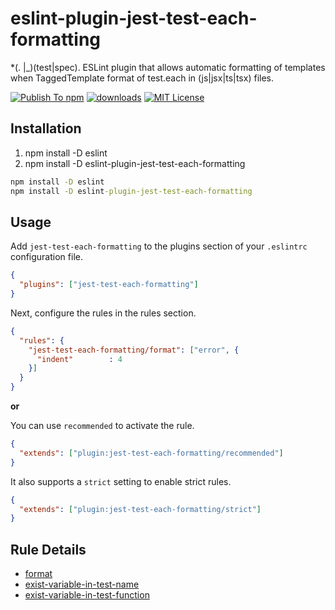 # eslint-plugin-jest-test-each-formatting

*(\. |_)(test|spec). ESLint plugin that allows automatic formatting of templates when TaggedTemplate format of test.each in (js|jsx|ts|tsx) files.

[![Publish To npm](https://github.com/AkasakiTomohiro/eslint-plugin-jest-test-each-formatting/actions/workflows/publish-to-npm.yaml/badge.svg)](https://github.com/AkasakiTomohiro/eslint-plugin-jest-test-each-formatting/actions/workflows/publish-to-npm.yaml)
[![downloads](https://img.shields.io/npm/dm/eslint-plugin-jest-test-each-formatting.svg?style=flat-square)](http://npm-stat.com/charts.html?package=eslint-plugin-jest-test-each-formatting&from=2023-04-01)
[![MIT License](https://img.shields.io/npm/l/eslint-plugin-jest-test-each-formatting.svg?style=flat-square)](https://github.com/AkasakiTomohiro/eslint-plugin-jest-test-each-formatting/blob/master/LICENSE.md)

## Installation

1. npm install -D eslint 
2. npm install -D eslint-plugin-jest-test-each-formatting 

```cmd
npm install -D eslint
npm install -D eslint-plugin-jest-test-each-formatting
```

## Usage

Add `jest-test-each-formatting` to the plugins section of your `.eslintrc` configuration file.

```json
{
  "plugins": ["jest-test-each-formatting"]
}
```

Next, configure the rules in the rules section.

```json
{
  "rules": {
    "jest-test-each-formatting/format": ["error", {
      "indent"        : 4
    }]
  }
}
```

__or__

You can use `recommended` to activate the rule.

```json
{
  "extends": ["plugin:jest-test-each-formatting/recommended"]
}
```

It also supports a `strict` setting to enable strict rules.

```json
{
  "extends": ["plugin:jest-test-each-formatting/strict"]
}
```

## Rule Details

- [format](docs/format.md)
- [exist-variable-in-test-name](docs/exist-variable-in-test-name.md)
- [exist-variable-in-test-function](docs/exist-variable-in-test-function.md)

